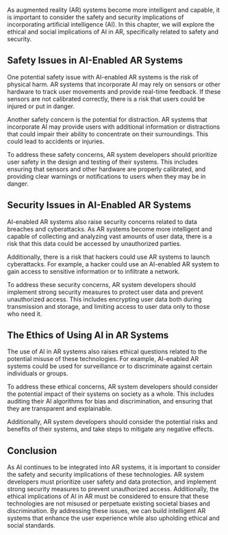 



As augmented reality (AR) systems become more intelligent and capable, it is important to consider the safety and security implications of incorporating artificial intelligence (AI). In this chapter, we will explore the ethical and social implications of AI in AR, specifically related to safety and security.

Safety Issues in AI-Enabled AR Systems
--------------------------------------

One potential safety issue with AI-enabled AR systems is the risk of physical harm. AR systems that incorporate AI may rely on sensors or other hardware to track user movements and provide real-time feedback. If these sensors are not calibrated correctly, there is a risk that users could be injured or put in danger.

Another safety concern is the potential for distraction. AR systems that incorporate AI may provide users with additional information or distractions that could impair their ability to concentrate on their surroundings. This could lead to accidents or injuries.

To address these safety concerns, AR system developers should prioritize user safety in the design and testing of their systems. This includes ensuring that sensors and other hardware are properly calibrated, and providing clear warnings or notifications to users when they may be in danger.

Security Issues in AI-Enabled AR Systems
----------------------------------------

AI-enabled AR systems also raise security concerns related to data breaches and cyberattacks. As AR systems become more intelligent and capable of collecting and analyzing vast amounts of user data, there is a risk that this data could be accessed by unauthorized parties.

Additionally, there is a risk that hackers could use AR systems to launch cyberattacks. For example, a hacker could use an AI-enabled AR system to gain access to sensitive information or to infiltrate a network.

To address these security concerns, AR system developers should implement strong security measures to protect user data and prevent unauthorized access. This includes encrypting user data both during transmission and storage, and limiting access to user data only to those who need it.

The Ethics of Using AI in AR Systems
------------------------------------

The use of AI in AR systems also raises ethical questions related to the potential misuse of these technologies. For example, AI-enabled AR systems could be used for surveillance or to discriminate against certain individuals or groups.

To address these ethical concerns, AR system developers should consider the potential impact of their systems on society as a whole. This includes auditing their AI algorithms for bias and discrimination, and ensuring that they are transparent and explainable.

Additionally, AR system developers should consider the potential risks and benefits of their systems, and take steps to mitigate any negative effects.

Conclusion
----------

As AI continues to be integrated into AR systems, it is important to consider the safety and security implications of these technologies. AR system developers must prioritize user safety and data protection, and implement strong security measures to prevent unauthorized access. Additionally, the ethical implications of AI in AR must be considered to ensure that these technologies are not misused or perpetuate existing societal biases and discrimination. By addressing these issues, we can build intelligent AR systems that enhance the user experience while also upholding ethical and social standards.
